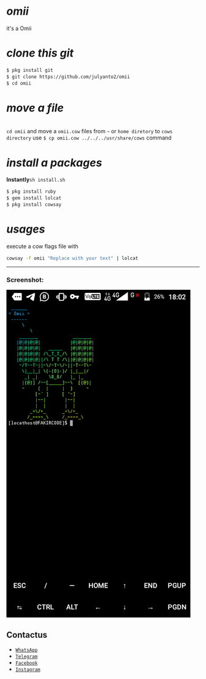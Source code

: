 # <i>omii</i>
it's a Omii

# <i>clone this git</i>
```bash
$ pkg install git
$ git clone https://github.com/julyanto2/omii
$ cd omii
```

# <i>move a file</i>
\
```cd omii``` and move a ```omii.cow``` files from ```~``` or
```home diretory``` to ```cows directory```
use ```$ cp omii.cow ../../../usr/share/cows``` command
# <i>install a packages</i>
<b>Instantly</b>```sh install.sh```
```bash
$ pkg install ruby
$ gem install lolcat
$ pkg install cowsay
```
# <i>usages</i>
execute a cow flags file with 
```bash
cowsay -f omii "Replace with your text" | lolcat
```
_________________
### Screenshot:
<img src="https://github.com/julyanto2/omii/blob/main/sekrinsut.png" width="auto">

## Contactus
* [`WhatsApp`](https://wa.me/6281223461910)
* [`Telegram`](https://t.me/Thomasperkins)
* [`Facebook`](#)
* [`Instagram`](#)
